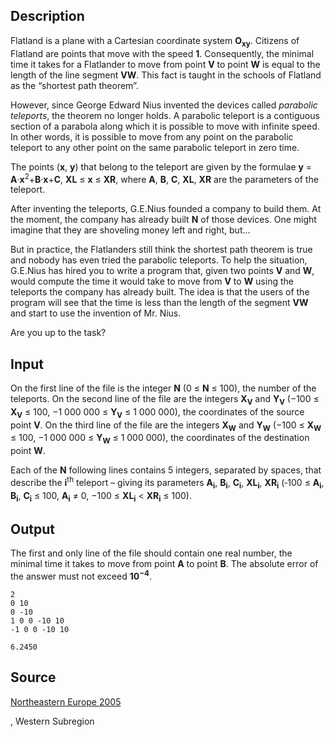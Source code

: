<h2>Description</h2><p>Flatland is a plane with a Cartesian coordinate system <b>O<sub>xy</sub></b>. Citizens of Flatland are points that move with the speed <b>1</b>. Consequently, the minimal time it takes for a Flatlander to move from point <b>V</b> to point <b>W</b> is equal to the length of the line segment <b>VW</b>. This fact is taught in the schools of Flatland as the “shortest path theorem”.</p><p>However, since George Edward Nius invented the devices called <i>parabolic teleports</i>, the theorem no longer holds. A parabolic teleport is a contiguous section of a parabola along which it is possible to move with infinite speed. In other words, it is possible to move from any point on the parabolic teleport to any other point on the same parabolic teleport in zero time.</p><p>The points (<b>x</b>, <b>y</b>) that belong to the teleport are given by the formulae <b>y</b> = <b>A</b>·<b>x</b><sup>2</sup>+<b>B</b>·<b>x</b>+<b>C</b>, <b>XL</b> ≤ <b>x</b> ≤ <b>XR</b>, where <b>A</b>, <b>B</b>, <b>C</b>, <b>XL</b>, <b>XR</b> are the parameters of the teleport.</p><p>After inventing the teleports, G.E.Nius founded a company to build them. At the moment, the company has already built <b>N</b> of those devices. One might imagine that they are shoveling money left and right, but…</p><p>But in practice, the Flatlanders still think the shortest path theorem is true and nobody has even tried the parabolic teleports. To help the situation, G.E.Nius has hired you to write a program that, given two points <b>V</b> and <b>W</b>, would compute the time it would take to move from <b>V</b> to <b>W</b> using the teleports the company has already built. The idea is that the users of the program will see that the time is less than the length of the segment <b>VW</b> and start to use the invention of Mr. Nius.</p><p>Are you up to the task?</p><h2>Input</h2><p>On the first line of the file is the integer <b>N</b> (0 ≤ <b>N</b> ≤ 100), the number of the teleports. On the second line of the file are the integers <b>X<sub>V</sub></b> and <b>Y<sub>V</sub></b> (−100 ≤ <b>X<sub>V</sub></b> ≤ 100, −<nobr>1 000 000</nobr> ≤ <b>Y<sub>V</sub></b> ≤ <nobr>1 000 000</nobr>), the coordinates of the source point <b>V</b>. On the third line of the file are the integers <b>X<sub>W</sub></b> and <b>Y<sub>W</sub></b> (−100 ≤ <b>X<sub>W</sub></b> ≤ 100, −<nobr>1 000 000</nobr> ≤ <b>Y<sub>W</sub></b> ≤ <nobr>1 000 000</nobr>), the coordinates of the destination point <b>W</b>.</p><p>Each of the <b>N</b> following lines contains 5 integers, separated by spaces, that describe the <b>i</b><sup>th</sup> teleport – giving its parameters <b>A<sub>i</sub></b>, <b>B<sub>i</sub></b>, <b>C<sub>i</sub></b>, <b>XL<sub>i</sub></b>, <b>XR<sub>i</sub></b> (‑100 ≤ <b>A<sub>i</sub></b>, <b>B<sub>i</sub></b>, <b>C<sub>i</sub></b> ≤ 100, <b>A<sub>i</sub></b> ≠ 0, −100 ≤ <b>XL<sub>i</sub></b> &lt; <b>XR<sub>i</sub></b> ≤ 100).</p><h2>Output</h2><p>The first and only line of the file should contain one real number, the minimal time it takes to move from point <b>A</b> to point <b>B</b>. The absolute error of the answer must not exceed <b>10<sup>−4</sup></b>.</p><pre><code class="language-input1">2
0 10
0 -10
1 0 0 -10 10
-1 0 0 -10 10</code></pre><pre><code class="language-output1">6.2450</code></pre><h2>Source</h2><a href="searchproblem?field=source&amp;key=Northeastern+Europe+2005">Northeastern Europe 2005</a><p>, Western Subregion</p>